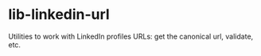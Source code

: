 # lib-linkedin-url
Utilities to work with LinkedIn profiles URLs: get the canonical url, validate, etc.
